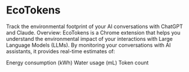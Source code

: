 # EcoTokens


Track the environmental footprint of your AI conversations with ChatGPT and Claude.
Overview:
EcoTokens is a Chrome extension that helps you understand the environmental impact of your interactions with Large Language Models (LLMs). By monitoring your conversations with AI assistants, it provides real-time estimates of:

Energy consumption (kWh)
Water usage (mL)
Token count
